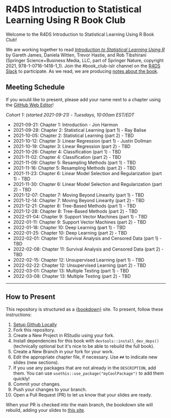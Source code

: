 # R4DS Introduction to Statistical Learning Using R Book Club

Welcome to the R4DS Introduction to Statistical Learning Using R Book Club!

We are working together to read [_Introduction to Statistical Learning Using R_](https://www.statlearning.com) by Gareth James, Daniela Witten, Trevor Hastie, and Rob Tibshirani (Springer Science+Business Media, LLC, part of Springer Nature, copyright 2021, 978-1-0716-1418-1_1).
Join the #book_club-islr channel on the [R4DS Slack](https://r4ds.io/join) to participate.
As we read, we are producing [notes about the book](https://r4ds.github.io/bookclub-islr/).

## Meeting Schedule

If you would like to present, please add your name next to a chapter using the [GitHub Web Editor](https://youtu.be/d41oc2OMAuI)!

*Cohort 1: (started 2021-09-21) - Tuesdays, 10:00am EST/EDT*

- 2021-09-21: Chapter 1: Introduction - Jon Harmon
- 2021-09-28: Chapter 2: Statistical Learning (part 1) - Ray Balise
- 2021-10-05: Chapter 2: Statistical Learning (part 2) - TBD
- 2021-10-12: Chapter 3: Linear Regression (part 1) - Justin Dollman
- 2021-10-19: Chapter 3: Linear Regression (part 2) - TBD
- 2021-10-26: Chapter 4: Classification (part 1) - TBD
- 2021-11-02: Chapter 4: Classification (part 2) - TBD
- 2021-11-09: Chapter 5: Resampling Methods (part 1) - TBD
- 2021-11-16: Chapter 5: Resampling Methods (part 2) - TBD
- 2021-11-23: Chapter 6: Linear Model Selection and Regularization (part 1) - TBD
- 2021-11-30: Chapter 6: Linear Model Selection and Regularization (part 2) - TBD
- 2021-12-07: Chapter 7: Moving Beyond Linearity (part 1) - TBD
- 2021-12-14: Chapter 7: Moving Beyond Linearity (part 2) - TBD
- 2021-12-21: Chapter 8: Tree-Based Methods (part 1) - TBD
- 2021-12-28: Chapter 8: Tree-Based Methods (part 2) - TBD
- 2022-01-04: Chapter 9: Support Vector Machines (part 1) - TBD
- 2022-01-11: Chapter 9: Support Vector Machines (part 2) - TBD
- 2022-01-18: Chapter 10: Deep Learning (part 1) - TBD
- 2022-01-25: Chapter 10: Deep Learning (part 2) - TBD
- 2022-02-01: Chapter 11: Survival Analysis and Censored Data (part 1) - TBD
- 2022-02-08: Chapter 11: Survival Analysis and Censored Data (part 2) - TBD
- 2022-02-15: Chapter 12: Unsupervised Learning (part 1) - TBD
- 2022-02-22: Chapter 12: Unsupervised Learning (part 2) - TBD
- 2022-03-01: Chapter 13: Multiple Testing (part 1) - TBD
- 2022-03-08: Chapter 13: Multiple Testing (part 2) - TBD

<hr>


## How to Present

This repository is structured as a [{bookdown}](https://CRAN.R-project.org/package=bookdown) site.
To present, follow these instructions:

1. [Setup Github Locally](https://www.youtube.com/watch?v=hNUNPkoledI)
2. Fork this repository.
3. Create a New Project in RStudio using your fork.
4. Install dependencies for this book with `devtools::install_dev_deps()` (technically optional but it's nice to be able to rebuild the full book).
5. Create a New Branch in your fork for your work.
6. Edit the appropriate chapter file, if necessary. Use `##` to indicate new slides (new sections).
7. If you use any packages that are not already in the `DESCRIPTION`, add them. You can use `usethis::use_package("myCoolPackage")` to add them quickly!
8. Commit your changes.
9. Push your changes to your branch.
10. Open a Pull Request (PR) to let us know that your slides are ready.

When your PR is checked into the main branch, the bookdown site will rebuild, adding your slides to [this site](https://r4ds.github.io/bookclub-islr/).
